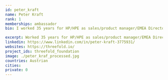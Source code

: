 ```yaml
---
id: peter_kraft
name: Peter Kraft
rank: 1
memberships: ambassador
bio: I worked 35 years for HP/HPE as sales/product manager/EMEA Director for Business Critical Server Business,last 10 years as EMEA Mission Critical Server Presales Manager, where I managed an EMEA team of presales specialists who nursed new technologies entering the market as well as managed mature technologies that faced declining business. I retired end of 2017, still eagerly following new technologies as I am an engineer with a Mechanical Engineering diploma from TU Graz, Austria. I am married, have 2 adult daughters, love computers and DIY repairs of any kind, my motorbike and Pilates and engage myself in charity clubs since 30 years. Ambassador fell in love with Threefold I learned about ThreeFold from Owen Kemp and Wolfgang Wittmer and was fascinated immediately by the TF approach. Although being a manager almost all of the time of my business life, I am “technology affine” and always interested in new technologies and advances in IT technology, which I follow closely. In HPE, for example, I was also an evangelist for MDC – Memory Driven Compute – a fundamentally new approach to compute architecture based on HP’s famous “The Machine” lab project (see www.labs.hpe.com/the-machine ). I like the idea to build a digitally responsible internet as well as taking social responsibility to bring affordable compute resources to the world, especially the 3rd world. I followed grid and blockchain technologies from the early days (on a high level, not as a programmer, which I am not) and I am happy to see that there are now realistically useable and reasonable approaches like TF proposes. I understand that this is all still in early stages and this is why I want to become a TF Ambassador, Contributing to the community and helping to find business opportunities and other potential contributors and supporters in my own personal network. I am eager to become part of the TF community to learn more about this exciting new approach. 

excerpt: Worked 35 years for HP/HPE as sales/product manager/EMEA Director for Business Critical Server Business.
linkedin: https://www.linkedin.com/in/peter-kraft-3775931/
websites: https://threefold.io/
project_ids: threefold_foundation
image: ./peter_kraf_processed.jpg
countries: Austrian
cities:
private: 0
---
```

